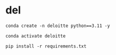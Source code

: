 # del

`conda create -n deloitte python==3.11 -y`

```
conda activate deloitte
```

```
pip install -r requirements.txt
```
